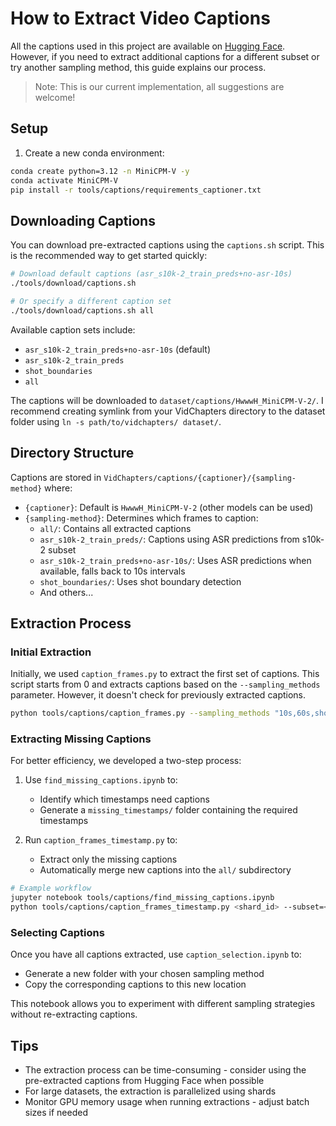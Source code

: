 # How to Extract Video Captions

All the captions used in this project are available on [Hugging Face](https://huggingface.co/datasets/lucas-ventura/chapter-llama). However, if you need to extract additional captions for a different subset or try another sampling method, this guide explains our process.

> Note: This is our current implementation, all suggestions are welcome!

## Setup

1. Create a new conda environment:
```bash
conda create python=3.12 -n MiniCPM-V -y
conda activate MiniCPM-V
pip install -r tools/captions/requirements_captioner.txt
```

## Downloading Captions

You can download pre-extracted captions using the `captions.sh` script. This is the recommended way to get started quickly:

```bash
# Download default captions (asr_s10k-2_train_preds+no-asr-10s)
./tools/download/captions.sh

# Or specify a different caption set
./tools/download/captions.sh all
```

Available caption sets include:
- `asr_s10k-2_train_preds+no-asr-10s` (default)
- `asr_s10k-2_train_preds`
- `shot_boundaries`
- `all`

The captions will be downloaded to `dataset/captions/HwwwH_MiniCPM-V-2/`. I recommend creating symlink from your VidChapters directory to the dataset folder using `ln -s path/to/vidchapters/ dataset/`.

## Directory Structure

Captions are stored in `VidChapters/captions/{captioner}/{sampling-method}` where:

- `{captioner}`: Default is `HwwwH_MiniCPM-V-2` (other models can be used)
- `{sampling-method}`: Determines which frames to caption:
  - `all/`: Contains all extracted captions
  - `asr_s10k-2_train_preds/`: Captions using ASR predictions from s10k-2 subset
  - `asr_s10k-2_train_preds+no-asr-10s/`: Uses ASR predictions when available, falls back to 10s intervals
  - `shot_boundaries/`: Uses shot boundary detection
  - And others...

## Extraction Process

### Initial Extraction

Initially, we used `caption_frames.py` to extract the first set of captions. This script starts from 0 and extracts captions based on the `--sampling_methods` parameter. However, it doesn't check for previously extracted captions.

```bash
python tools/captions/caption_frames.py --sampling_methods "10s,60s,shot-detection,asr-preds"
```

### Extracting Missing Captions

For better efficiency, we developed a two-step process:

1. Use `find_missing_captions.ipynb` to:
   - Identify which timestamps need captions
   - Generate a `missing_timestamps/` folder containing the required timestamps

2. Run `caption_frames_timestamp.py` to:
   - Extract only the missing captions
   - Automatically merge new captions into the `all/` subdirectory

```bash
# Example workflow
jupyter notebook tools/captions/find_missing_captions.ipynb
python tools/captions/caption_frames_timestamp.py <shard_id> --subset=<subset_name>
```

### Selecting Captions

Once you have all captions extracted, use `caption_selection.ipynb` to:
- Generate a new folder with your chosen sampling method
- Copy the corresponding captions to this new location

This notebook allows you to experiment with different sampling strategies without re-extracting captions.

## Tips

- The extraction process can be time-consuming - consider using the pre-extracted captions from Hugging Face when possible
- For large datasets, the extraction is parallelized using shards
- Monitor GPU memory usage when running extractions - adjust batch sizes if needed